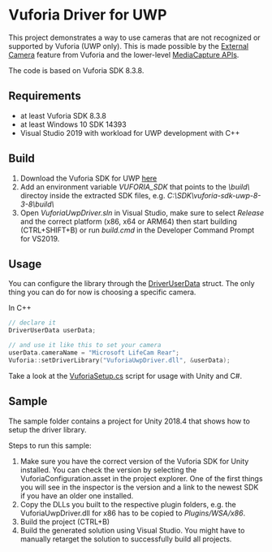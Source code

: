 # Vuforia Driver for UWP

This project demonstrates a way to use cameras that are not recognized or supported by Vuforia (UWP only). 
This is made possible by the [External Camera](https://library.vuforia.com/content/vuforia-library/en/articles/Solution/external-camera.html) feature from Vuforia and the lower-level [MediaCapture APIs](https://docs.microsoft.com/en-us/uwp/api/windows.media.capture.mediacapture).

The code is based on Vuforia SDK 8.3.8.

## Requirements
* at least Vuforia SDK 8.3.8
* at least Windows 10 SDK 14393
* Visual Studio 2019 with workload for UWP development with C++

## Build

1. Download the Vuforia SDK for UWP [here](https://developer.vuforia.com/downloads/sdk)
2. Add an environment variable *VUFORIA_SDK* that points to the *\build\\* directoy inside the extracted SDK files, e.g. *C:\SDK\vuforia-sdk-uwp-8-3-8\build\\*
3. Open *VuforiaUwpDriver.sln* in Visual Studio, make sure to select *Release* and the correct platform (x86, x64 or ARM64) then start building (CTRL+SHIFT+B) or run *build.cmd* in the Developer Command Prompt for VS2019.

## Usage

You can configure the library through the [DriverUserData](./src/DriverUserData.h) struct.
The only thing you can do for now is choosing a specific camera. 

In C++
```cpp
// declare it
DriverUserData userData;

// and use it like this to set your camera
userData.cameraName = "Microsoft LifeCam Rear";
Vuforia::setDriverLibrary("VuforiaUwpDriver.dll", &userData);
```

Take a look at the [VuforiaSetup.cs](./sample/UnityExternalCamera/Assets/Scripts/VuforiaSetup.cs) script for usage with Unity and C#. 

## Sample

The sample folder contains a project for Unity 2018.4 that shows how to setup the driver library. 

Steps to run this sample:
1. Make sure you have the correct version of the Vuforia SDK for Unity installed. You can check the version by selecting the VuforiaConfiguration.asset in the project explorer. One of the first things you will see in the inspector is the version and a link to the newest SDK if you have an older one installed.
2. Copy the DLLs you built to the respective plugin folders, e.g. the VuforiaUwpDriver.dll for x86 has to be copied to *Plugins/WSA/x86*.
3. Build the project (CTRL+B)  
4. Build the generated solution using Visual Studio. You might have to manually retarget the solution to successfully build all projects.